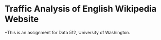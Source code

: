 # Traffic Analysis of English Wikipedia Website



*This is an assignment for Data 512, University of Washington.

